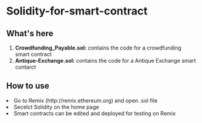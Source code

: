 # Solidity-for-smart-contract
## What's here
<ol>
<li> <b> Crowdfunding_Payable.sol:</b> contains the code for a crowdfunding smart contract
<li><b> Antique-Exchange.sol:</b> contains the code for a Antique Exchange smart contarct

</ol>

## How to use 
<li>Go to Remix (http://remix.ethereum.org) and open .sol file
<li>Secelct Solidity on the home page
<li>Smart contracts can be edited and deployed for testing on Remix
